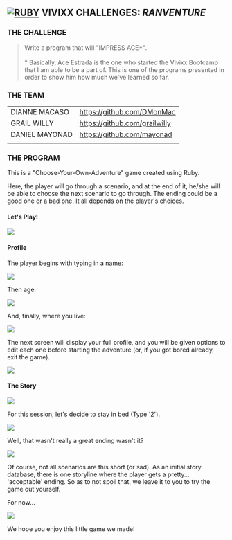 ## **[![RUBY](https://user-images.githubusercontent.com/29721601/30624638-2d170a16-9df1-11e7-8c3a-b0753abdd5cd.png "Ruby")](https://www.ruby-lang.org/en/) VIVIXX CHALLENGES:** **_RANVENTURE_**

### THE CHALLENGE  
> Write a program that will "IMPRESS ACE*".  
\
\* Basically, Ace Estrada is the one who started the Vivixx Bootcamp that I am able to be a part of. This is one of the programs presented in order to show him how much we've learned so far.

### THE TEAM
| | |
|-|-|
| DIANNE MACASO | https://github.com/DMonMac |
| GRAIL WILLY | https://github.com/grailwilly |
| DANIEL MAYONAD | https://github.com/mayonad |
| | |

### THE PROGRAM
This is a "Choose-Your-Own-Adventure" game created using Ruby.

Here, the player will go through a scenario, and at the end of it, he/she will be able to choose the next scenario to go through. The ending could be a good one or a bad one. It all depends on the player's choices.

#### Let's Play!

![](https://user-images.githubusercontent.com/29721601/30681965-55edb90a-9eda-11e7-9fc9-170dbc440f9c.png)

#### Profile
The player begins with typing in a name:

![](https://user-images.githubusercontent.com/29721601/30681966-55ee25a2-9eda-11e7-8633-a8224c5e3598.png)

Then age:

![](https://user-images.githubusercontent.com/29721601/30681968-5619fe5c-9eda-11e7-9749-90fb15d834bc.png)

And, finally, where you live:

![](https://user-images.githubusercontent.com/29721601/30681970-5637b7e4-9eda-11e7-9cd4-8e449915edd6.png)

The next screen will display your full profile, and you will be given options to edit each one before starting the adventure (or, if you got bored already, exit the game).

![](https://user-images.githubusercontent.com/29721601/30681974-565ec8fc-9eda-11e7-9098-0f402fd812ec.png)

#### The Story

![](https://user-images.githubusercontent.com/29721601/30681969-56373bc0-9eda-11e7-8e90-ab50df276488.png)

For this session, let's decide to stay in bed (Type '2').

![](https://user-images.githubusercontent.com/29721601/30681972-56566860-9eda-11e7-8274-6bfb020d3946.png)

Well, that wasn't really a great ending wasn't it?

![](https://user-images.githubusercontent.com/29721601/30681973-56587fe2-9eda-11e7-99b6-d582be388cbe.png)

Of course, not all scenarios are this short (or sad). As an initial story database, there is one storyline where the player gets a pretty... 'acceptable' ending. So as to not spoil that, we leave it to you to try the game out yourself.

For now...

![](https://user-images.githubusercontent.com/29721601/30681971-56565c80-9eda-11e7-8934-66930fa8e3da.png)

We hope you enjoy this little game we made!
